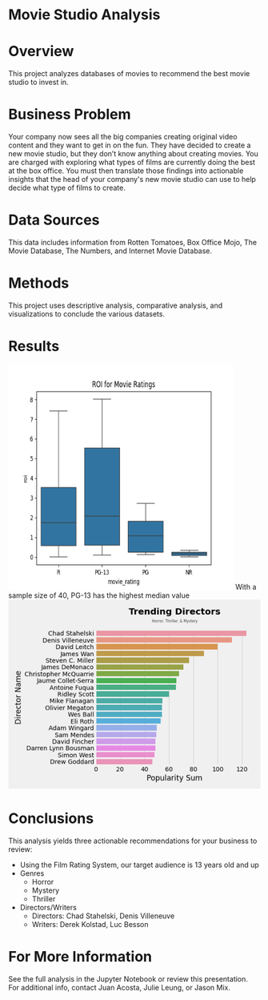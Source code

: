 # Movie Studio Analysis

# Overview
This project analyzes databases of movies to recommend the best movie studio to invest in.

# Business Problem
Your company now sees all the big companies creating original video content and they want to get in on the fun. They have decided to create a new movie studio, but they don’t know anything about creating movies. You are charged with exploring what types of films are currently doing the best at the box office. You must then translate those findings into actionable insights that the head of your company's new movie studio can use to help decide what type of films to create.

# Data Sources
This data includes information from Rotten Tomatoes, Box Office Mojo, The Movie Database, The Numbers, and Internet Movie Database.

# Methods
This project uses descriptive analysis, comparative analysis, and visualizations to conclude the various datasets.

# Results
<img src='images/boxplot_review_movie.png' width='450' height='450'>
With a sample size of 40, PG-13 has the highest median value 



<img src='images/director.png'>

# Conclusions
This analysis yields three actionable recommendations for your business to review:

- Using the Film Rating System, our target audience is 13 years old and up
- Genres
    - Horror
    - Mystery 
    - Thriller
- Directors/Writers
    - Directors: Chad Stahelski, Denis Villeneuve
    - Writers: Derek Kolstad, Luc Besson

# For More Information
See the full analysis in the Jupyter Notebook or review this presentation. For additional info, contact Juan Acosta, Julie Leung, or Jason Mix.

